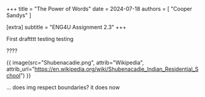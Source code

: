 +++
title = "The Power of Words"
date = 2024-07-18
authors = [ "Cooper Sandys" ]

[extra]
subtitle = "ENG4U Assignment 2.3"
+++

First draftttt testing testing

???? 

{{ image(src="Shubenacadie.png", attrib="Wikipedia", attrib_url="https://en.wikipedia.org/wiki/Shubenacadie_Indian_Residential_School") }}

... does img respect boundaries? it does now